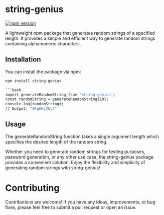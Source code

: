 # string-genius

[![npm version](https://badge.fury.io/js/string-genius.svg)](https://badge.fury.io/js/string-genius)

A lightweight npm package that generates random strings of a specified length. It provides a simple and efficient way to generate random strings containing alphanumeric characters.

## Installation

You can install the package via npm:

````bash
npm install string-genius

```bash
import generateRandomString from 'string-genius';
const randomString = generateRandomString(10);
console.log(randomString);
// Output: "8Fg6Hj2kL7"
````
## Usage
The generateRandomString function takes a single argument length which specifies the desired length of the random string.

Whether you need to generate random strings for testing purposes, password generation, or any other use case, the string-genius package provides a convenient solution. Enjoy the flexibility and simplicity of generating random strings with string-genius!

# Contributing

Contributions are welcome! If you have any ideas, improvements, or bug fixes, please feel free to submit a pull request or open an issue.
